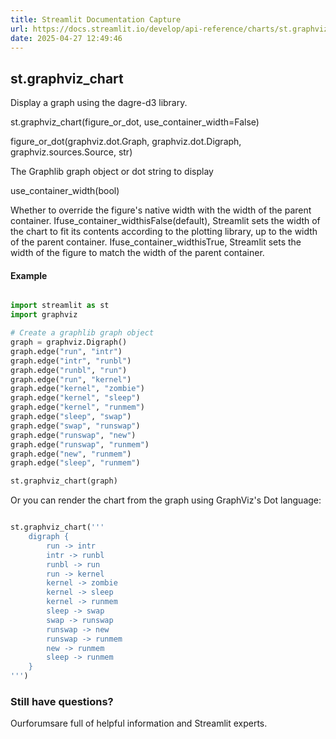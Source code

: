 ```yaml
---
title: Streamlit Documentation Capture
url: https://docs.streamlit.io/develop/api-reference/charts/st.graphviz_chart
date: 2025-04-27 12:49:46
---
```


## st.graphviz_chart

Display a graph using the dagre-d3 library.

st.graphviz_chart(figure_or_dot, use_container_width=False)

figure_or_dot(graphviz.dot.Graph, graphviz.dot.Digraph, graphviz.sources.Source, str)

The Graphlib graph object or dot string to display

use_container_width(bool)

Whether to override the figure's native width with the width of
the parent container. Ifuse_container_widthisFalse(default), Streamlit sets the width of the chart to fit its contents
according to the plotting library, up to the width of the parent
container. Ifuse_container_widthisTrue, Streamlit sets
the width of the figure to match the width of the parent container.

#### Example

```python

import streamlit as st
import graphviz

# Create a graphlib graph object
graph = graphviz.Digraph()
graph.edge("run", "intr")
graph.edge("intr", "runbl")
graph.edge("runbl", "run")
graph.edge("run", "kernel")
graph.edge("kernel", "zombie")
graph.edge("kernel", "sleep")
graph.edge("kernel", "runmem")
graph.edge("sleep", "swap")
graph.edge("swap", "runswap")
graph.edge("runswap", "new")
graph.edge("runswap", "runmem")
graph.edge("new", "runmem")
graph.edge("sleep", "runmem")

st.graphviz_chart(graph)

```

Or you can render the chart from the graph using GraphViz's Dot
language:

```python

st.graphviz_chart('''
    digraph {
        run -> intr
        intr -> runbl
        runbl -> run
        run -> kernel
        kernel -> zombie
        kernel -> sleep
        kernel -> runmem
        sleep -> swap
        swap -> runswap
        runswap -> new
        runswap -> runmem
        new -> runmem
        sleep -> runmem
    }
''')

```

### Still have questions?

Ourforumsare full of helpful information and Streamlit experts.

